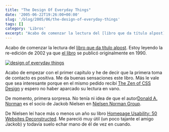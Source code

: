 ```yaml
---
title: "The Design Of Everyday Things"
date: '2005-06-22T19:26:00+00:00'
slug: '/blog/2005/06/the-design-of-everyday-things'
tags: []
category: 'Libros'
excerpt: "Acabo de comenzar la lectura del [libro que da título alpost]( Estoy leyendo la re-edición de 2002 ya que [el libro]("
---
```

Acabo de comenzar la lectura del [libro que da título alpost](http://www.jnd.org/books.html#426). Estoy leyendo la re-edición de 2002 ya que [el libro](http://www.amazon.com/exec/obidos/tg/detail/-/0385267746/ref=pd_sxp_f/102-9009447-4880133?v=glance&s=books) se publicó originalmente en 1990.

[![design of everyday things](http://jorgegorka.files.wordpress.com/design_things.jpg)](http://www.amazon.com/exec/obidos/tg/detail/-/0385267746/ref=pd_sxp_f/102-9009447-4880133?v=glance&s=books)

Acabo de empezar con el primer capítulo y he de decir que la primera toma de contacto es positiva. Me da buenas sensaciones este libro. Más le vale que sea interesante porque en el mismo pedido recibí [The Zen of CSS Design](http://www.amazon.com/exec/obidos/tg/detail/-/0321303474/qid=1121645479/sr=8-1/ref=pd_bbs_1/102-9009447-4880133?v=glance&s=books&n=507846) y espero no haber aparcado su lectura en vano.

De momento, primera sorpresa. No tenía ni idea de que el autor[Donald A. Norman](http://www.jnd.org/index.html) es el socio de Jackob Nielsen en [Nielsen Norman Group](http://www.nngroup.com/).

De Nielsen leí hace más o menos un año su libro [Homepage Usability: 50 Websites Deconstructed](http://www.amazon.com/exec/obidos/tg/detail/-/073571102X/qid=1121645985/sr=8-1/ref=sr_8_xs_ap_i1_xgl14/102-9009447-4880133?v=glance&s=books&n=507846). Me pareció muy útil (un poco tajante el amigo Jackob) y todavía suelo echar mano de él de vez en cuando.

